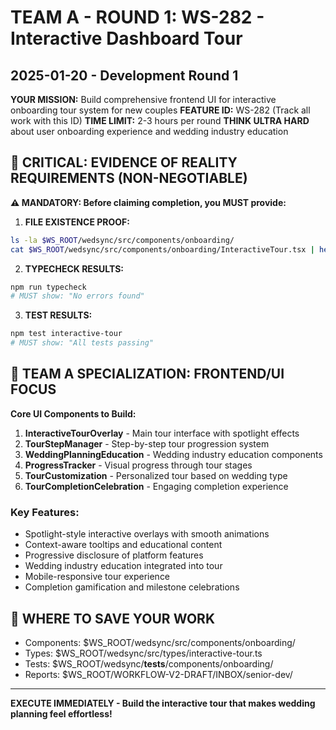 # TEAM A - ROUND 1: WS-282 - Interactive Dashboard Tour
## 2025-01-20 - Development Round 1

**YOUR MISSION:** Build comprehensive frontend UI for interactive onboarding tour system for new couples
**FEATURE ID:** WS-282 (Track all work with this ID)
**TIME LIMIT:** 2-3 hours per round
**THINK ULTRA HARD** about user onboarding experience and wedding industry education

## 🚨 CRITICAL: EVIDENCE OF REALITY REQUIREMENTS (NON-NEGOTIABLE)

**⚠️ MANDATORY: Before claiming completion, you MUST provide:**

1. **FILE EXISTENCE PROOF:**
```bash
ls -la $WS_ROOT/wedsync/src/components/onboarding/
cat $WS_ROOT/wedsync/src/components/onboarding/InteractiveTour.tsx | head -20
```

2. **TYPECHECK RESULTS:**
```bash
npm run typecheck
# MUST show: "No errors found"
```

3. **TEST RESULTS:**
```bash
npm test interactive-tour
# MUST show: "All tests passing"
```

## 🎯 TEAM A SPECIALIZATION: FRONTEND/UI FOCUS

**Core UI Components to Build:**

1. **InteractiveTourOverlay** - Main tour interface with spotlight effects
2. **TourStepManager** - Step-by-step tour progression system
3. **WeddingPlanningEducation** - Wedding industry education components
4. **ProgressTracker** - Visual progress through tour stages
5. **TourCustomization** - Personalized tour based on wedding type
6. **TourCompletionCelebration** - Engaging completion experience

### Key Features:
- Spotlight-style interactive overlays with smooth animations
- Context-aware tooltips and educational content
- Progressive disclosure of platform features
- Wedding industry education integrated into tour
- Mobile-responsive tour experience
- Completion gamification and milestone celebrations

## 💾 WHERE TO SAVE YOUR WORK
- Components: $WS_ROOT/wedsync/src/components/onboarding/
- Types: $WS_ROOT/wedsync/src/types/interactive-tour.ts
- Tests: $WS_ROOT/wedsync/__tests__/components/onboarding/
- Reports: $WS_ROOT/WORKFLOW-V2-DRAFT/INBOX/senior-dev/

---

**EXECUTE IMMEDIATELY - Build the interactive tour that makes wedding planning feel effortless!**